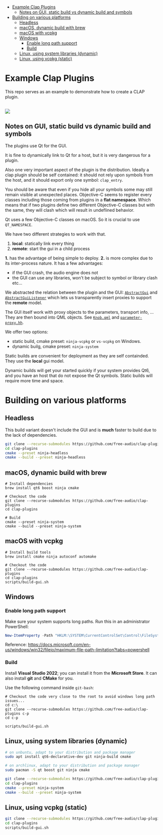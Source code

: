 - [Example Clap Plugins](#example-clap-plugins)
  - [Notes on GUI, static build vs dynamic build and symbols](#notes-on-gui-static-build-vs-dynamic-build-and-symbols)
- [Building on various platforms](#building-on-various-platforms)
  - [Headless](#headless)
  - [macOS, dynamic build with brew](#macos-dynamic-build-with-brew)
  - [macOS with vcpkg](#macos-with-vcpkg)
  - [Windows](#windows)
    - [Enable long path support](#enable-long-path-support)
    - [Build](#build)
  - [Linux, using system libraries (dynamic)](#linux-using-system-libraries-dynamic)
  - [Linux, using vcpkg (static)](#linux-using-vcpkg-static)

# Example Clap Plugins

This repo serves as an example to demonstrate how to create a CLAP plugin.

<br/><a href="https://repology.org/project/clap-plugins/versions" target="_blank" rel="noopener" title="Packaging status"><img src="https://repology.org/badge/vertical-allrepos/clap-plugins.svg"></a>

## Notes on GUI, static build vs dynamic build and symbols

The plugins use Qt for the GUI.

It is fine to dynamically link to Qt for a host, but it is very dangerous for a plugin.

Also one very important aspect of the plugin is the distribution.
Ideally a clap plugin should be self contained: it should not rely upon symbols from the host,
and it should export only one symbol: `clap_entry`.

You should be aware that even if you hide all your symbols some may still remain visible
at unexpected places. Objective-C seems to register every classes including those coming from
plugins in a **flat namespace**. Which means that if two plugins define two different
Objective-C classes but with the same, they will clash which will result in undeflined behavior.

Qt uses a few Objective-C classes on macOS. So it is crucial to use `QT_NAMESPACE`.

We have two different strategies to work with that.
1. **local**: statically link every thing
2. **remote**: start the gui in a child process

**1.** has the advantage of being simple to deploy.
**2.** is more complex due to its inter-process nature. It has a few advantages:
- if the GUI crash, the audio engine does not
- the GUI can use any libraries, won't be subject to symbol or library clash etc...

We abstracted the relation between the plugin and the GUI:
[`AbstractGui`](plugins/gui/abstract-gui.hh) and [`AbstractGuiListener`](plugins/gui/abstract-gui-listener.hh)
which lets us transparently insert proxies to support the **remote** model.

The GUI itself work with proxy objects to the parameters, transport info, ...
They are then bound into QML objects.
See [`Knob.qml`](plugins/gui/qml/clap/Knob.qml) and [`parameter-proxy.hh`](plugins/gui/parameter-proxy.hh).

We offer two options:
- static build, cmake preset: `ninja-vcpkg` or `vs-vcpkg` on Windows.
- dynamic builg, cmake preset: `ninja-system`

Static builds are convenient for deployment as they are self containded. They use the **local** gui model.

Dynamic builds will get your started quickly if your system provides Qt6,
and you have an host that do not expose the Qt symbols.
Static builds will require more time and space.

# Building on various platforms

## Headless

This build variant doesn't include the GUI and is **much** faster to build due to the lack of dependencies.

```bash
git clone --recurse-submodules https://github.com/free-audio/clap-plugins
cd clap-plugins
cmake --preset ninja-headless
cmake --build --preset ninja-headless
```

## macOS, dynamic build with brew

```shell
# Install dependencies
brew install qt6 boost ninja cmake

# Checkout the code
git clone --recurse-submodules https://github.com/free-audio/clap-plugins
cd clap-plugins

# Build
cmake --preset ninja-system
cmake --build --preset ninja-system
```

## macOS with vcpkg

```shell
# Install build tools
brew install cmake ninja autoconf automake

# Checkout the code
git clone --recurse-submodules https://github.com/free-audio/clap-plugins
cd clap-plugins
scripts/build-gui.sh
```

## Windows

### Enable long path support

Make sure your system supports long paths. Run this in an administrator PowerShell:

```powershell
New-ItemProperty -Path "HKLM:\SYSTEM\CurrentControlSet\Control\FileSystem" -Name "LongPathsEnabled" -Value 1 -PropertyType DWORD -Force
```

Reference: https://docs.microsoft.com/en-us/windows/win32/fileio/maximum-file-path-limitation?tabs=powershell

### Build

Install **Visual Studio 2022**; you can install it from the **Microsoft Store**. It can also install **git** and **CMake** for you.

Use the following command inside `git-bash`:
```git-bash
# Checkout the code very close to the root to avoid windows long path issues...
cd c:\
git clone --recurse-submodules https://github.com/free-audio/clap-plugins c-p
cd c-p

scripts/build-gui.sh
```

## Linux, using system libraries (dynamic)

```bash
# on unbuntu, adapt to your distribution and package manager
sudo apt install qt6-declarative-dev git ninja-build cmake

# on archlinux, adapt to your distribution and package manager
sudo pacman -S qt boost git ninja cmake

git clone --recurse-submodules https://github.com/free-audio/clap-plugins
cd clap-plugins
cmake --preset ninja-system
cmake --build --preset ninja-system
```

## Linux, using vcpkg (static)

```bash
git clone --recurse-submodules https://github.com/free-audio/clap-plugins
cd clap-plugins
scripts/build-gui.sh
```
